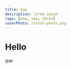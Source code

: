```yaml
---
title: Gup
description: lorem ipsum
tags: [one, two, three]
coverPhoto: /stock-photo.png
---
```


# Hello

gup
